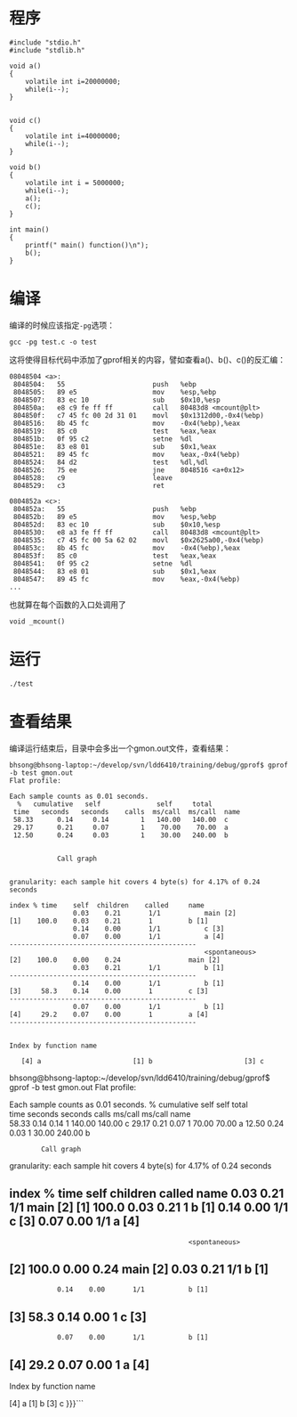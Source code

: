 # 程序 #
```
#include "stdio.h"
#include "stdlib.h"

void a() 
{
    volatile int i=20000000;
    while(i--);
}


void c() 
{
    volatile int i=40000000;
    while(i--);
}

void b() 
{
    volatile int i = 5000000;
    while(i--);
    a();
    c();
}

int main()
{
    printf(" main() function()\n");
    b();
}
```
# 编译 #
编译的时候应该指定`-pg`选项：
```
gcc -pg test.c -o test
```
这将使得目标代码中添加了gprof相关的内容，譬如查看a()、b()、c()的反汇编：
```
08048504 <a>:
 8048504:   55                      push   %ebp
 8048505:   89 e5                   mov    %esp,%ebp
 8048507:   83 ec 10                sub    $0x10,%esp
 804850a:   e8 c9 fe ff ff          call   80483d8 <mcount@plt>
 804850f:   c7 45 fc 00 2d 31 01    movl   $0x1312d00,-0x4(%ebp)
 8048516:   8b 45 fc                mov    -0x4(%ebp),%eax
 8048519:   85 c0                   test   %eax,%eax
 804851b:   0f 95 c2                setne  %dl
 804851e:   83 e8 01                sub    $0x1,%eax
 8048521:   89 45 fc                mov    %eax,-0x4(%ebp)
 8048524:   84 d2                   test   %dl,%dl
 8048526:   75 ee                   jne    8048516 <a+0x12>
 8048528:   c9                      leave
 8048529:   c3                      ret    

0804852a <c>:
 804852a:   55                      push   %ebp
 804852b:   89 e5                   mov    %esp,%ebp
 804852d:   83 ec 10                sub    $0x10,%esp
 8048530:   e8 a3 fe ff ff          call   80483d8 <mcount@plt>
 8048535:   c7 45 fc 00 5a 62 02    movl   $0x2625a00,-0x4(%ebp)
 804853c:   8b 45 fc                mov    -0x4(%ebp),%eax
 804853f:   85 c0                   test   %eax,%eax
 8048541:   0f 95 c2                setne  %dl 
 8048544:   83 e8 01                sub    $0x1,%eax
 8048547:   89 45 fc                mov    %eax,-0x4(%ebp)
...
```
也就算在每个函数的入口处调用了
```
void _mcount()
```
# 运行 #
```
./test
```
# 查看结果 #
编译运行结束后，目录中会多出一个gmon.out文件，查看结果：
```
bhsong@bhsong-laptop:~/develop/svn/ldd6410/training/debug/gprof$ gprof -b test gmon.out
Flat profile:

Each sample counts as 0.01 seconds.
  %   cumulative   self              self     total           
 time   seconds   seconds    calls  ms/call  ms/call  name    
 58.33      0.14     0.14        1   140.00   140.00  c
 29.17      0.21     0.07        1    70.00    70.00  a
 12.50      0.24     0.03        1    30.00   240.00  b


			Call graph


granularity: each sample hit covers 4 byte(s) for 4.17% of 0.24 seconds

index % time    self  children    called     name
                0.03    0.21       1/1           main [2]
[1]    100.0    0.03    0.21       1         b [1]
                0.14    0.00       1/1           c [3]
                0.07    0.00       1/1           a [4]
-----------------------------------------------
                                                 <spontaneous>
[2]    100.0    0.00    0.24                 main [2]
                0.03    0.21       1/1           b [1]
-----------------------------------------------
                0.14    0.00       1/1           b [1]
[3]     58.3    0.14    0.00       1         c [3]
-----------------------------------------------
                0.07    0.00       1/1           b [1]
[4]     29.2    0.07    0.00       1         a [4]
-----------------------------------------------


Index by function name

   [4] a                       [1] b                       [3] c
```
bhsong@bhsong-laptop:~/develop/svn/ldd6410/training/debug/gprof$ gprof -b test gmon.out
Flat profile:

Each sample counts as 0.01 seconds.
  %   cumulative   self              self     total           
 time   seconds   seconds    calls  ms/call  ms/call  name    
 58.33      0.14     0.14        1   140.00   140.00  c
 29.17      0.21     0.07        1    70.00    70.00  a
 12.50      0.24     0.03        1    30.00   240.00  b


			Call graph


granularity: each sample hit covers 4 byte(s) for 4.17% of 0.24 seconds

index % time    self  children    called     name
                0.03    0.21       1/1           main [2]
[1]    100.0    0.03    0.21       1         b [1]
                0.14    0.00       1/1           c [3]
                0.07    0.00       1/1           a [4]
-----------------------------------------------
                                                 <spontaneous>
[2]    100.0    0.00    0.24                 main [2]
                0.03    0.21       1/1           b [1]
-----------------------------------------------
                0.14    0.00       1/1           b [1]
[3]     58.3    0.14    0.00       1         c [3]
-----------------------------------------------
                0.07    0.00       1/1           b [1]
[4]     29.2    0.07    0.00       1         a [4]
-----------------------------------------------


Index by function name

   [4] a                       [1] b                       [3] c
}}}```